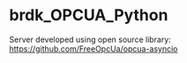 # brdk_OPCUA_Python

Server developed using open source library:
https://github.com/FreeOpcUa/opcua-asyncio

